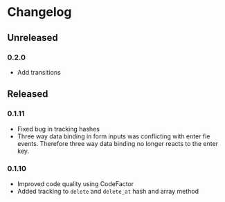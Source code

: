 # Changelog
## Unreleased
### 0.2.0
- Add transitions

## Released
### 0.1.11
- Fixed bug in tracking hashes
- Three way data binding in form inputs was conflicting with enter fie events. Therefore three way data binding no longer reacts to the enter key.
### 0.1.10
- Improved code quality using CodeFactor
- Added tracking to `delete` and `delete_at` hash and array method
